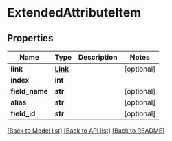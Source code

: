 # ExtendedAttributeItem

## Properties
Name | Type | Description | Notes
------------ | ------------- | ------------- | -------------
**link** | [**Link**](Link.md) |  | [optional] 
**index** | **int** |  | 
**field_name** | **str** |  | [optional] 
**alias** | **str** |  | [optional] 
**field_id** | **str** |  | [optional] 

[[Back to Model list]](../README.md#documentation-for-models) [[Back to API list]](../README.md#documentation-for-api-endpoints) [[Back to README]](../README.md)


